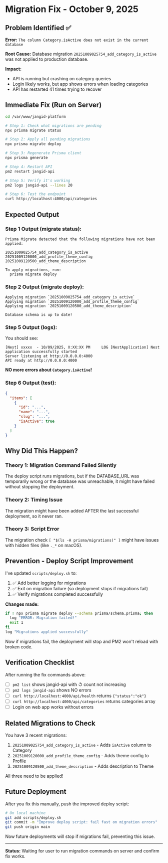 # Migration Fix - October 9, 2025

## Problem Identified ✅

**Error:** `The column Category.isActive does not exist in the current database`

**Root Cause:** Database migration `20251009025754_add_category_is_active` was not applied to production database.

**Impact:** 
- API is running but crashing on category queries
- Login likely works, but app shows errors when loading categories
- API has restarted 41 times trying to recover

## Immediate Fix (Run on Server)

```bash
cd /var/www/jangid-platform

# Step 1: Check what migrations are pending
npx prisma migrate status

# Step 2: Apply all pending migrations
npx prisma migrate deploy

# Step 3: Regenerate Prisma client
npx prisma generate

# Step 4: Restart API
pm2 restart jangid-api

# Step 5: Verify it's working
pm2 logs jangid-api --lines 20

# Step 6: Test the endpoint
curl http://localhost:4000/api/categories
```

## Expected Output

### Step 1 Output (migrate status):
```
Prisma Migrate detected that the following migrations have not been applied:

20251009025754_add_category_is_active
20251009120000_add_profile_theme_config
20251009120500_add_theme_description

To apply migrations, run:
  prisma migrate deploy
```

### Step 2 Output (migrate deploy):
```
Applying migration `20251009025754_add_category_is_active`
Applying migration `20251009120000_add_profile_theme_config`
Applying migration `20251009120500_add_theme_description`

Database schema is up to date!
```

### Step 5 Output (logs):
You should see:
```
[Nest] xxxxx  - 10/09/2025, X:XX:XX PM     LOG [NestApplication] Nest application successfully started
Server listening at http://0.0.0.0:4000
API ready at http://0.0.0.0:4000
```

**NO more errors about `Category.isActive`!**

### Step 6 Output (test):
```json
{
  "items": [
    {
      "id": "...",
      "name": "...",
      "slug": "...",
      "isActive": true
    }
  ]
}
```

## Why Did This Happen?

### Theory 1: Migration Command Failed Silently
The deploy script runs migrations, but if the DATABASE_URL was temporarily wrong or the database was unreachable, it might have failed without stopping the deployment.

### Theory 2: Timing Issue
The migration might have been added AFTER the last successful deployment, so it never ran.

### Theory 3: Script Error
The migration check `[ "$(ls -A prisma/migrations)" ]` might have issues with hidden files (like `._*` on macOS).

## Prevention - Deploy Script Improvement

I've updated `scripts/deploy.sh` to:
1. ✅ Add better logging for migrations
2. ✅ Exit on migration failure (so deployment stops if migrations fail)
3. ✅ Verify migrations completed successfully

**Changes made:**
```bash
if ! npx prisma migrate deploy --schema prisma/schema.prisma; then
  log "ERROR: Migration failed!"
  exit 1
fi
log "Migrations applied successfully"
```

Now if migrations fail, the deployment will stop and PM2 won't reload with broken code.

## Verification Checklist

After running the fix commands above:

- [ ] `pm2 list` shows jangid-api with ↺ count not increasing
- [ ] `pm2 logs jangid-api` shows NO errors
- [ ] `curl http://localhost:4000/api/health` returns `{"status":"ok"}`
- [ ] `curl http://localhost:4000/api/categories` returns categories array
- [ ] Login on web app works without errors

## Related Migrations to Check

You have 3 recent migrations:
1. `20251009025754_add_category_is_active` - Adds `isActive` column to Category
2. `20251009120000_add_profile_theme_config` - Adds theme config to Profile
3. `20251009120500_add_theme_description` - Adds description to Theme

All three need to be applied!

## Future Deployment

After you fix this manually, push the improved deploy script:

```bash
# On local machine
git add scripts/deploy.sh
git commit -m "Improve deploy script: fail fast on migration errors"
git push origin main
```

Now future deployments will stop if migrations fail, preventing this issue.

---

**Status:** Waiting for user to run migration commands on server and confirm fix works.
